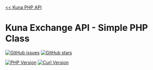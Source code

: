 
[<< Kuna PHP API](https://github.com/reilag/kuna-api)

# Kuna Exchange API - Simple PHP Class

[![GitHub issues](https://img.shields.io/github/issues/reilag/kuna-api-php.svg?style=flat-square)](https://github.com/reilag/kuna-api-php/issues)
[![GitHub stars](https://img.shields.io/github/stars/reilag/kuna-api-php.svg?style=flat-square)](https://github.com/reilag/kuna-api-php/stargazers)


[![PHP Version](https://img.shields.io/badge/php-5.3%2B-blue.svg?style=flat-square)](http://www.php.net/)
[![Curl Version](https://img.shields.io/badge/curl-green.svg?style=flat-square)](http://docs.guzzlephp.org/)

